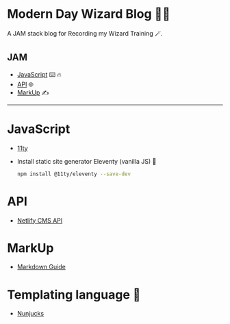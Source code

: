 # Modern Day Wizard Blog 🧙‍♂️
A JAM stack blog for Recording my Wizard Training 🪄.
## JAM
- [JavaScript](#javascript) ⌨️ 🔥 
- [API](#api) 🌐
- [MarkUp](#markup) ✍️
---
# JavaScript
- [11ty](https://github.com/11ty/eleventy)
- Install static site generator Eleventy (vanilla JS) 🍦

    ```bash
    npm install @11ty/eleventy --save-dev
    ```
# API
- [Netlify CMS API](https://www.netlifycms.org/docs/add-to-your-site/)
# MarkUp
- [Markdown Guide](https://www.markdownguide.org/basic-syntax/)

# Templating language 🥷
- [Nunjucks](https://mozilla.github.io/nunjucks/)
